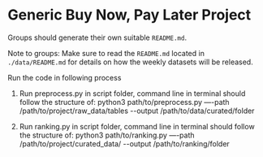 # Generic Buy Now, Pay Later Project
Groups should generate their own suitable `README.md`.

Note to groups: Make sure to read the `README.md` located in `./data/README.md` for details on how the weekly datasets will be released.

Run the code in following process
1. Run preprocess.py in script folder, command line in terminal should follow the structure of: 
python3 path/to/preprocess.py —-path /path/to/project/raw_data/tables --output /path/to/data/curated/folder

2. Run ranking.py in script folder, command line in terminal should follow the structure of: 
python3 path/to/ranking.py —-path /path/to/project/curated_data/ --output /path/to/ranking/folder
